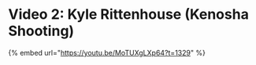 # Video 2: Kyle Rittenhouse (Kenosha Shooting)

{% embed url="https://youtu.be/MoTUXgLXp64?t=1329" %}
